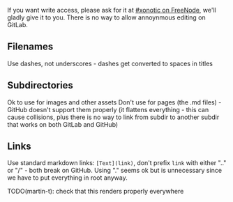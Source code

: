 If you want write access, please ask for it at [#xonotic on FreeNode](https://webchat.freenode.net/), we'll gladly give it to you. There is no way to allow annoynmous editing on GitLab.

Filenames
---------

Use dashes, not underscores - dashes get converted to spaces in titles

Subdirectories
--------------

Ok to use for images and other assets
Don't use for pages (the .md files) - GitHub doesn't support them properly (it flattens everything - this can cause collisions, plus there is no way to link from subdir to another subdir that works on both GitLab and GitHub)

Links
-----

Use standard markdown links: `[Text](link)`, don't prefix `link` with either ".." or "/" - both break on GitHub. Using "." seems ok but is unnecessary since we have to put everything in root anyway.

TODO(martin-t): check that this renders properly everywhere
